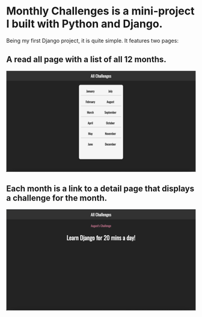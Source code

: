 # Monthly Challenges is a mini-project I built with Python and Django.
Being my first Django project, it is quite simple. 
It features two pages: 
## A read all page with a list of all 12 months. 
![Screenshot](Homepage.png)
## Each month is a link to a detail page that displays a challenge for the month.
![Screenshot](ChallengePage.png)
